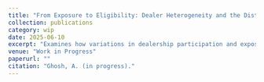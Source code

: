 ```yaml
---
title: "From Exposure to Eligibility: Dealer Heterogeneity and the Distribution of EV Subsidy Benefits"
collection: publications
category: wip
date: 2025-06-10
excerpt: "Examines how variations in dealership participation and exposure shape the equity and effectiveness of electric vehicle subsidy programs."
venue: "Work in Progress"
paperurl: ""
citation: "Ghosh, A. (in progress)."
---
```

